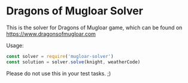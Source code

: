 Dragons of Mugloar Solver
=========================

This is the solver for Dragons of Mugloar game, which can be found 
on https://www.dragonsofmugloar.com 

Usage:

```javascript
const solver = require('mugloar-solver')
const solution = solver.solve(knight, weatherCode)
```

Please do not use this in your test tasks. ;)